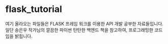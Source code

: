 # flask_tutorial
여기 올라오는 파일들은 FLASK 프레임 워크를 이용한 API 개발 공부한 자료들입니다.
일단 송은우 작가님의 깔끔한 파이썬 탄탄한 백엔드 책을 참고하여, 프로그래밍한 코드임을 밝힙니다.
